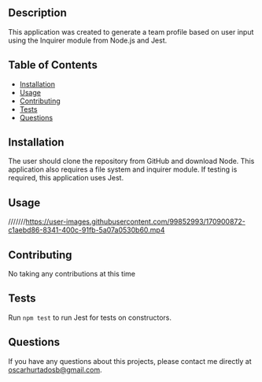 ## Description 
This application was created to generate a team profile based on user input using the Inquirer module from Node.js and Jest.

## Table of Contents
* [Installation](#installation)
* [Usage](#usage)
* [Contributing](#contributing)
* [Tests](#tests)
* [Questions](#questions)

## Installation 
The user should clone the repository from GitHub and download Node. This application also requires a file system and inquirer module. If testing is required, this application uses Jest. 

## Usage 

///////https://user-images.githubusercontent.com/99852993/170900872-c1aebd86-8341-400c-91fb-5a07a0530b60.mp4



## Contributing 
No taking any contributions at this time

## Tests
Run `npm test` to run Jest for tests on constructors. 

## Questions
If you have any questions about this projects, please contact me directly at oscarhurtadosb@gmail.com.
